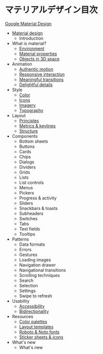 # マテリアルデザイン目次

[Google Material Design](http://www.google.com/design/spec/material-design/introduction.html)


 * [Material design](https://github.com/albatrosary/material-design-jp/blob/master/README.md#material-design)
   * Introduction
 * What is material?
   * [Environment](https://github.com/albatrosary/material-design-jp/blob/master/WhatIsMaterial/Environment.md#environment)
   * [Material properties](https://github.com/albatrosary/material-design-jp/blob/master/WhatIsMaterial/MaterialProperties.md)
   * [Objects in 3D space](https://github.com/albatrosary/material-design-jp/blob/master/WhatIsMaterial/ObjectsIn3DSpace.md)
 * Animation
   * [Authentic motion](https://github.com/albatrosary/material-design-jp/blob/master/Animation/AuthenticMotion.md)
   * [Responsive interaction](https://github.com/albatrosary/material-design-jp/blob/master/Animation/ResponsiveInteraction.md)
   * [Meaningful transitions](https://github.com/albatrosary/material-design-jp/blob/master/Animation/MeaningfulTransitions.md)
   * [Delightful details](https://github.com/albatrosary/material-design-jp/blob/master/Animation/DelightfulDetails.md)
 * Style
   * [Color](https://github.com/albatrosary/material-design-jp/blob/master/Style/Color.md)
   * [Icons](https://github.com/albatrosary/material-design-jp/blob/master/Style/Icons.md)
   * [Imagery](https://github.com/albatrosary/material-design-jp/blob/master/Style/Imagery.md)
   * [Typography](https://github.com/albatrosary/material-design-jp/blob/master/Style/Typography.md)
 * Layout
   * [Principles](https://github.com/albatrosary/material-design-jp/blob/master/Layout/Principles.md)
   * [Metrics & keylines](https://github.com/albatrosary/material-design-jp/blob/master/Layout/MetricsKeylines.md)
   * [Structure](https://github.com/albatrosary/material-design-jp/blob/master/Layout/Structure.md)
 * Components
   * Bottom sheets
   * Buttons
   * Cards
   * Chips
   * Dialogs
   * Dividers
   * Grids
   * Lists
   * List controls
   * Menus
   * Pickers
   * Progress & activity
   * Sliders
   * Snackbars & toasts
   * Subheaders
   * Switches
   * Tabs
   * Text fields
   * Tooltips
 * Patterns
   * Data formats
   * Errors
   * Gestures
   * Loading images
   * Navigation drawer
   * Navigational transitions
   * Scrolling techniques
   * Search
   * Selection
   * Settings
   * Swipe to refresh
 * Usability
   * [Accessibility](https://github.com/albatrosary/material-design-jp/blob/master/Usability/Accessibility.md)
   * [Bidirectionality](https://github.com/albatrosary/material-design-jp/blob/master/Usability/Bidirectionality.md)
 * Resources
   * [Color palettes](https://github.com/albatrosary/material-design-jp/blob/master/Resources/ColorPalettes.md)
   * [Layout templates](https://github.com/albatrosary/material-design-jp/blob/master/Resources/LayoutTemplates.md)
   * [Roboto & Noto fonts](https://github.com/albatrosary/material-design-jp/blob/master/Resources/RobotoNotoFonts.md)
   * [Sticker sheets & icons](https://github.com/albatrosary/material-design-jp/blob/master/Resources/StickerSheetsIcons.md)
 * What's new
   * What's new
